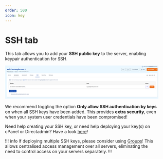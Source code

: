 ```yaml
---
order: 500
icon: key
---
```


# SSH tab

This tab allows you to add your **SSH public key** to the server, enabling keypair authentication for SSH.

![SSH tab](img/sshtab.png)

We recommend toggling the option **Only allow SSH authentication by keys** on when all SSH keys have been added. This provides **extra security**, even when your system user credentials have been compromised!

Need help creating your SSH key, or need help deploying your key(s) on cPanel or Directadmin? Have a look [here](../../Miscellaneous/ssh.md)!

!!! info
If deploying multiple SSH keys, please consider using [Groups](../groups.md)! This allows centralised access management over all servers, eliminating the need to control access on your servers separately.
!!!